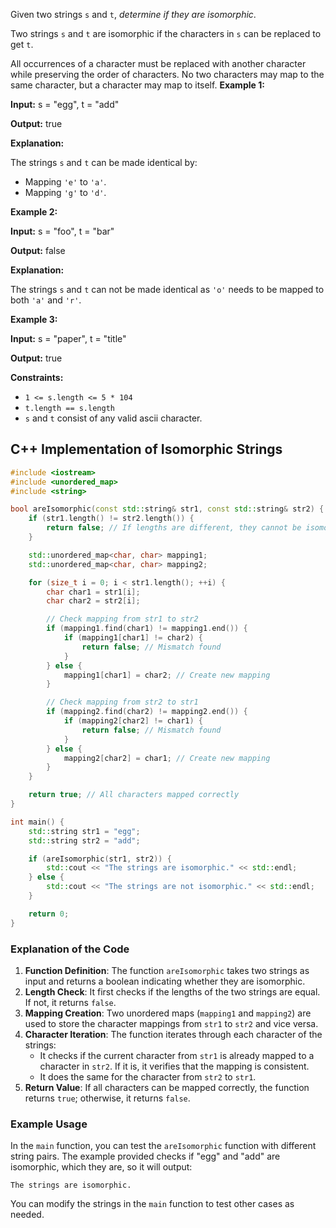 Given two strings `s` and `t`, _determine if they are isomorphic_.

Two strings `s` and `t` are isomorphic if the characters in `s` can be replaced to get `t`.

All occurrences of a character must be replaced with another character while preserving the order of characters. 
No two characters may map to the same character, but a character may map to itself.
**Example 1:**

**Input:** s = "egg", t = "add"

**Output:** true

**Explanation:**

The strings `s` and `t` can be made identical by:

- Mapping `'e'` to `'a'`.
- Mapping `'g'` to `'d'`.

**Example 2:**

**Input:** s = "foo", t = "bar"

**Output:** false

**Explanation:**

The strings `s` and `t` can not be made identical as `'o'` needs to be mapped to both `'a'` and `'r'`.

**Example 3:**

**Input:** s = "paper", t = "title"

**Output:** true

**Constraints:**

- `1 <= s.length <= 5 * 104`
- `t.length == s.length`
- `s` and `t` consist of any valid ascii character.

## C++ Implementation of Isomorphic Strings

```cpp
#include <iostream>
#include <unordered_map>
#include <string>

bool areIsomorphic(const std::string& str1, const std::string& str2) {
    if (str1.length() != str2.length()) {
        return false; // If lengths are different, they cannot be isomorphic
    }

    std::unordered_map<char, char> mapping1;
    std::unordered_map<char, char> mapping2;

    for (size_t i = 0; i < str1.length(); ++i) {
        char char1 = str1[i];
        char char2 = str2[i];

        // Check mapping from str1 to str2
        if (mapping1.find(char1) != mapping1.end()) {
            if (mapping1[char1] != char2) {
                return false; // Mismatch found
            }
        } else {
            mapping1[char1] = char2; // Create new mapping
        }

        // Check mapping from str2 to str1
        if (mapping2.find(char2) != mapping2.end()) {
            if (mapping2[char2] != char1) {
                return false; // Mismatch found
            }
        } else {
            mapping2[char2] = char1; // Create new mapping
        }
    }

    return true; // All characters mapped correctly
}

int main() {
    std::string str1 = "egg";
    std::string str2 = "add";

    if (areIsomorphic(str1, str2)) {
        std::cout << "The strings are isomorphic." << std::endl;
    } else {
        std::cout << "The strings are not isomorphic." << std::endl;
    }

    return 0;
}
```

### Explanation of the Code

1. **Function Definition**: The function `areIsomorphic` takes two strings as input and returns a boolean indicating whether they are isomorphic.
2. **Length Check**: It first checks if the lengths of the two strings are equal. If not, it returns `false`.
3. **Mapping Creation**: Two unordered maps (`mapping1` and `mapping2`) are used to store the character mappings from `str1` to `str2` and vice versa.
4. **Character Iteration**: The function iterates through each character of the strings:
   - It checks if the current character from `str1` is already mapped to a character in `str2`. If it is, it verifies that the mapping is consistent.
   - It does the same for the character from `str2` to `str1`.
5. **Return Value**: If all characters can be mapped correctly, the function returns `true`; otherwise, it returns `false`.

### Example Usage

In the `main` function, you can test the `areIsomorphic` function with different string pairs. The example provided checks if "egg" and "add" are isomorphic, which they are, so it will output:

```
The strings are isomorphic.
```

You can modify the strings in the `main` function to test other cases as needed.